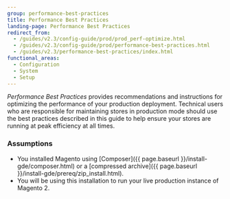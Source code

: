 ```yaml
---
group: performance-best-practices
title: Performance Best Practices
landing-page: Performance Best Practices
redirect_from:
  - /guides/v2.3/config-guide/prod/prod_perf-optimize.html
  - /guides/v2.3/config-guide/prod/performance-best-practices.html
  - /guides/v2.3/performance-best-practices/index.html
functional_areas:
  - Configuration
  - System
  - Setup
---
```


_Performance Best Practices_ provides recommendations and instructions for optimizing the performance of your production deployment. Technical users who are responsible for maintaining stores in production mode should use the best practices described in this guide to help ensure your stores are running at peak efficiency at all times.

### Assumptions

* You installed Magento using [Composer]({{ page.baseurl }}/install-gde/composer.html) or a [compressed archive]({{ page.baseurl }}/install-gde/prereq/zip_install.html).
* You will be using this installation to run your live production instance of Magento 2.
